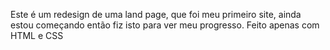 Este é um redesign de uma land page, que foi meu primeiro site, ainda estou começando então fiz isto para ver meu progresso. Feito apenas com HTML e CSS
